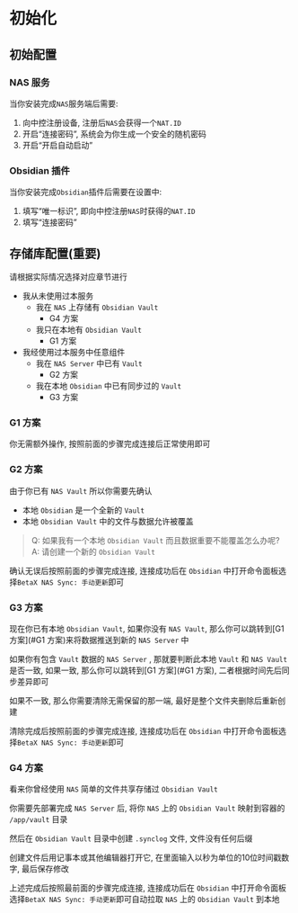 # 初始化

## 初始配置

### NAS 服务

当你安装完成`NAS`服务端后需要:

1. 向中控注册设备, 注册后`NAS`会获得一个`NAT.ID`
2. 开启“连接密码”, 系统会为你生成一个安全的随机密码
3. 开启“开启自动启动”

### Obsidian 插件

当你安装完成`Obsidian`插件后需要在设置中:

1. 填写“唯一标识”, 即向中控注册`NAS`时获得的`NAT.ID`
2. 填写“连接密码”

## 存储库配置(重要)

请根据实际情况选择对应章节进行

- 我从未使用过本服务
  - 我在 `NAS` 上存储有 `Obsidian Vault`
    - G4 方案
  - 我只在本地有 `Obsidian Vault`
    - G1 方案
- 我经使用过本服务中任意组件
  - 我在 `NAS Server` 中已有 `Vault`
    - G2 方案
  - 我在本地 `Obsidian` 中已有同步过的 `Vault`
    - G3 方案

### G1 方案

你无需额外操作, 按照前面的步骤完成连接后正常使用即可

### G2 方案

由于你已有 `NAS Vault` 所以你需要先确认

- 本地 `Obsidian` 是一个全新的 `Vault`
- 本地 `Obsidian Vault` 中的文件与数据允许被覆盖

> Q: 如果我有一个本地 `Obsidian Vault` 而且数据重要不能覆盖怎么办呢? <br/> A: 请创建一个新的 `Obsidian Vault`

确认无误后按照前面的步骤完成连接, 连接成功后在 `Obsidian` 中打开命令面板选择`BetaX NAS Sync: 手动更新`即可

### G3 方案

现在你已有本地 `Obsidian Vault`, 如果你没有 `NAS Vault`, 那么你可以跳转到[G1 方案](#G1 方案)来将数据推送到新的 `NAS Server` 中

如果你有包含 `Vault` 数据的 `NAS Server` , 那就要判断此本地 `Vault` 和 `NAS Vault` 是否一致, 如果一致, 那么你可以跳转到[G1 方案](#G1 方案), 二者根据时间先后同步差异即可

如果不一致, 那么你需要清除无需保留的那一端, 最好是整个文件夹删除后重新创建

清除完成后按照前面的步骤完成连接, 连接成功后在 `Obsidian` 中打开命令面板选择`BetaX NAS Sync: 手动更新`即可

### G4 方案

看来你曾经使用 `NAS` 简单的文件共享存储过 `Obsidian Vault`

你需要先部署完成 `NAS Server` 后, 将你 `NAS` 上的 `Obsidian Vault` 映射到容器的 `/app/vault` 目录

然后在 `Obsidian Vault` 目录中创建 `.synclog` 文件, 文件没有任何后缀

创建文件后用记事本或其他编辑器打开它, 在里面输入以秒为单位的10位时间戳数字, 最后保存修改

上述完成后按照最前面的步骤完成连接, 连接成功后在 `Obsidian` 中打开命令面板选择`BetaX NAS Sync: 手动更新`即可自动拉取 `NAS` 上的 `Obsidian Vault` 到本地
